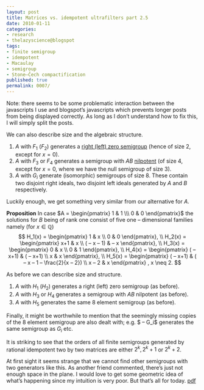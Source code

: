 ```yaml
---
layout: post
title: Matrices vs. idempotent ultrafilters part 2.5
date: 2010-01-11
categories:
- research
- thelazyscience@blogspot
tags:
- finite semigroup
- idempotent
- Macaulay
- semigroup
- Stone–Čech compactification
published: true
permalink: 0007/
---
```


Note: there seems to be some problematic interaction between the javascripts I use and blogspot’s javascripts which prevents longer posts from being displayed correctly. As long as I don’t understand how to fix this, I will simply split the posts.

We can also describe size and the algebraic structure.

1.  $A$ with $F_1$ ($F_2$) generates a [right (left) zero semigroup](http://en.wikipedia.org/wiki/Null_semigroup) (hence of size $2$, except for $x=0$).
2.  $A$ with $F_3$ or $F_4$ generates a semigroup with $AB$ [nilpotent](http://en.wikipedia.org/wiki/Nilpotent_matrix) (of size $4$, except for $x=0$, where we have the null semigroup of size $3$).
3.  $A$ with $G_i$ generate (isomorphic) semigroups of size $8$. These contain two disjoint right ideals, two disjoint left ideals generated by $A$ and $B$ respectively.

Luckily enough, we get something very similar from our alternative for $A$.

**Proposition** In case $A = \begin{pmatrix} 1 & 1 \\\ 0 & 0 \end{pmatrix}$ the solutions for $B$ being of rank one consist of five one – dimensional families namely (for $x\in \mathbb{Q}$)  
 $$  
 H_1(x) = \begin{pmatrix} 1 & x \\ 0 & 0 \end{pmatrix},  \\
 H_2(x) = \begin{pmatrix} x+1 & x \\ ( – x – 1) & – x \end{pmatrix},  \\
 H_3(x) = \begin{pmatrix} 0 & x \\ 0 & 1 \end{pmatrix},  \\
 H_4(x) = \begin{pmatrix} ( – x+1) & ( – x+1) \\ x & x \end{pmatrix},  \\
 H_5(x) = \begin{pmatrix} ( – x+1) & ( – x – 1 – \frac{2}{x – 2}) \\ x – 2 & x \end{pmatrix} , x \neq 2.  
 $$

As before we can describe size and structure.

1.  $A$ with $H_1$ ($H_2$) generates a right (left) zero semigroup (as before).
2.  $A$ with $H_3$ or $H_4$ generates a semigroup with $AB$ nilpotent (as before).
3.  $A$ with $H_5$ generates the same $8$ element semigroup (as before).

Finally, it might be worthwhile to mention that the seemingly missing copies of the $8$ element semigroup are also dealt with; e.g. $ – G_i$ generates the same semigroup as $G_i$ etc.

It is striking to see that the orders of all finite semigroups generated by rational idempotent two by two matrices are either $2^k,2^k + 1$ or $2^k + 2$.

At first sight it seems strange that we cannot find other semigroups with two generators like this. As another friend commented, there’s just not enough space in the plane. I would love to get some geometric idea of what’s happening since my intuition is very poor. But that’s all for today. [pdf](/assets/2010/matrices2.pdf)
